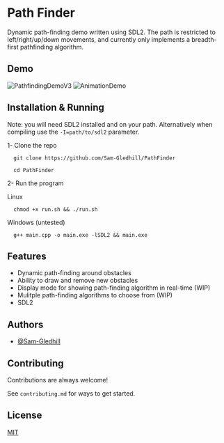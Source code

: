 
# Path Finder

Dynamic path-finding demo written using SDL2. The path is restricted to left/right/up/down movements, and currently only implements a breadth-first pathfinding algorithm.

## Demo

![PathfindingDemoV3](https://github.com/user-attachments/assets/10eb8047-a26f-4d16-ac13-d9a209e5dab8)
![AnimationDemo](https://github.com/user-attachments/assets/cf03b663-ec44-4f36-a462-c686143d138d)

## Installation & Running

Note: you will need SDL2 installed and on your path. Alternatively when compiling use the `-I=path/to/sdl2` parameter.

1- Clone the repo
```
  git clone https://github.com/Sam-Gledhill/PathFinder
```

```
  cd PathFinder
```


2- Run the program

Linux
```
  chmod +x run.sh && ./run.sh
```

Windows (untested)
```
  g++ main.cpp -o main.exe -lSDL2 && main.exe 
```

## Features

- Dynamic path-finding around obstacles
- Ability to draw and remove new obstacles
- Display mode for showing path-finding algorithm in real-time (WIP)
- Mulitple path-finding algorithms to choose from (WIP)
- SDL2


## Authors

- [@Sam-Gledhill](https://www.github.com/Sam-Gledhill)


## Contributing

Contributions are always welcome!

See `contributing.md` for ways to get started.


## License

[MIT](https://choosealicense.com/licenses/mit/)

